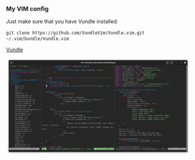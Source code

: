 ### My VIM config

Just make sure that you have Vundle installed.

    git clone https://github.com/VundleVim/Vundle.vim.git ~/.vim/bundle/Vundle.vim

[Vundle](https://github.com/VundleVim/Vundle.vim)

![alt text](screenshot-2.png "VIM Screenshot")
